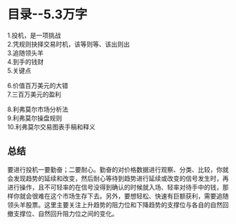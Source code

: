 # 目录--5.3万字
1.投机，是一项挑战   
2.凭规则抉择交易时机，该等则等、该出则出    
3.追随领头羊    
4.到手的钱财     
5.关键点     

6.价值百万美元的大错   
7.三百万美元的盈利   

8.利弗莫尔市场分析法   
9.利弗莫尔操盘规则  
10.利弗莫尔交易图表手稿和释义  

## 总结
要进行投机一要勤奋；二要耐心。勤奋的对价格数据进行观察、分类、比较，你就会发现趋势的延续和改变，然后耐心等待到趋势进行延续或改变的信号发生时，再进行操作，且不可轻率的在信号没得到确认的时候就入场、轻率对待手中的钱，那样你就会很难在这个市场生存下去。另外，要想轻松、快速有巨额获利，需要追随领头羊股票。这里主要关注上升趋势的阻力位和下降趋势的支撑位与各自的自然回撤支撑位、自然回升阻力位之间的变化。

